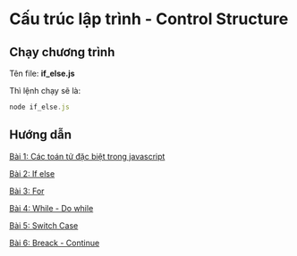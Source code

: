 # Cấu trúc lập trình - Control Structure

## Chạy chương trình


Tên file: **if_else.js**

Thì lệnh chạy sẽ là:

```javascript
node if_else.js
```

## Hướng dẫn

[Bài 1: Các toán tử đặc biệt trong javascript](https://github.com/TechMaster/JavaScriptByExamples/tree/master/cautruc_laptrinh/cac_toan_tu_dac_biet.md)

[Bài 2: If else](https://github.com/TechMaster/JavaScriptByExamples/tree/master/cautruc_laptrinh/if_else.md)

[Bài 3: For](https://github.com/TechMaster/JavaScriptByExamples/tree/master/cautruc_laptrinh/for.md)

[Bài 4: While - Do while](https://github.com/TechMaster/JavaScriptByExamples/tree/master/cautruc_laptrinh/while_do_while.md)

[Bài 5: Switch Case](https://github.com/TechMaster/JavaScriptByExamples/tree/master/cautruc_laptrinh/switch_case.md)

[Bài 6: Breack - Continue](https://github.com/TechMaster/JavaScriptByExamples/tree/master/cautruc_laptrinh/break_continue.md)
